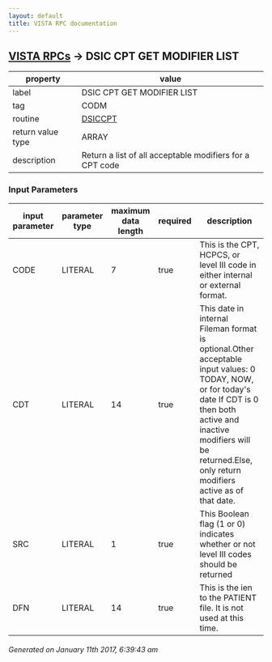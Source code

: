 ```yaml
---
layout: default
title: VISTA RPC documentation
---
```




## [VISTA RPCs](TableOfContent.md) &#8594; DSIC CPT GET MODIFIER LIST 

 property | value 
--- | --- 
 label | DSIC CPT GET MODIFIER LIST
 tag | CODM
 routine | [DSICCPT](http://code.osehra.org/dox/Routine_DSICCPT_source.html)
 return value type | ARRAY
 description | Return a list of all acceptable modifiers for a CPT code

### Input Parameters

| input parameter | parameter type | maximum data length | required | description | 
| --- | --- | --- | --- | --- | 
| CODE | LITERAL | 7 | true | This is the CPT, HCPCS, or level III code in either internal or external format. | 
| CDT | LITERAL | 14 | true | This date in internal Fileman format is optional.Other acceptable input values: 0                               TODAY, NOW, or <null> for today's date If CDT is 0 then both active and inactive modifiers will be returned.Else, only return modifiers active as of that date. | 
| SRC | LITERAL | 1 | true | This Boolean flag (1 or 0) indicates whether or not level III codes should be returned | 
| DFN | LITERAL | 14 | true | This is the ien to the PATIENT file.  It is not used at this time. | 




 ###### Generated on January 11th 2017, 6:39:43 am